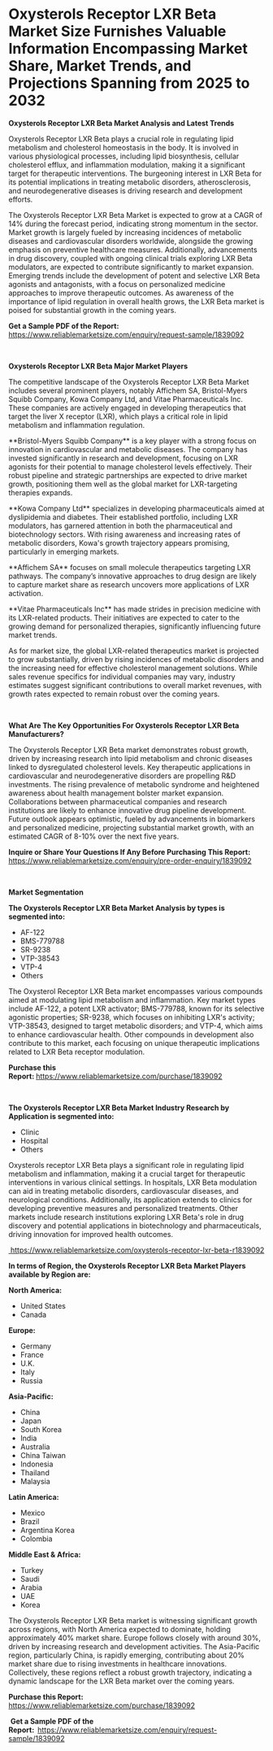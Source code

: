 <p><h1>Oxysterols Receptor LXR Beta Market Size Furnishes Valuable Information Encompassing Market Share, Market Trends, and Projections Spanning from 2025 to 2032</h1></p><p><strong>Oxysterols Receptor LXR Beta Market Analysis and Latest Trends</strong></p>
<p><p>Oxysterols Receptor LXR Beta plays a crucial role in regulating lipid metabolism and cholesterol homeostasis in the body. It is involved in various physiological processes, including lipid biosynthesis, cellular cholesterol efflux, and inflammation modulation, making it a significant target for therapeutic interventions. The burgeoning interest in LXR Beta for its potential implications in treating metabolic disorders, atherosclerosis, and neurodegenerative diseases is driving research and development efforts.</p><p>The Oxysterols Receptor LXR Beta Market is expected to grow at a CAGR of 14% during the forecast period, indicating strong momentum in the sector. Market growth is largely fueled by increasing incidences of metabolic diseases and cardiovascular disorders worldwide, alongside the growing emphasis on preventive healthcare measures. Additionally, advancements in drug discovery, coupled with ongoing clinical trials exploring LXR Beta modulators, are expected to contribute significantly to market expansion. Emerging trends include the development of potent and selective LXR Beta agonists and antagonists, with a focus on personalized medicine approaches to improve therapeutic outcomes. As awareness of the importance of lipid regulation in overall health grows, the LXR Beta market is poised for substantial growth in the coming years.</p></p>
<p><strong>Get a Sample PDF of the Report:&nbsp;</strong> <a href="https://www.reliablemarketsize.com/enquiry/request-sample/1839092?utm_campaign=2756&utm_medium=2&utm_source=Github&utm_content=ia&utm_term=19042025&utm_id=oxysterols-receptor-lxr-beta">https://www.reliablemarketsize.com/enquiry/request-sample/1839092</a></p>
<p>&nbsp;</p>
<p><strong>Oxysterols Receptor LXR Beta Major Market Players</strong></p>
<p><p>The competitive landscape of the Oxysterols Receptor LXR Beta Market includes several prominent players, notably Affichem SA, Bristol-Myers Squibb Company, Kowa Company Ltd, and Vitae Pharmaceuticals Inc. These companies are actively engaged in developing therapeutics that target the liver X receptor (LXR), which plays a critical role in lipid metabolism and inflammation regulation.</p><p>**Bristol-Myers Squibb Company** is a key player with a strong focus on innovation in cardiovascular and metabolic diseases. The company has invested significantly in research and development, focusing on LXR agonists for their potential to manage cholesterol levels effectively. Their robust pipeline and strategic partnerships are expected to drive market growth, positioning them well as the global market for LXR-targeting therapies expands.</p><p>**Kowa Company Ltd** specializes in developing pharmaceuticals aimed at dyslipidemia and diabetes. Their established portfolio, including LXR modulators, has garnered attention in both the pharmaceutical and biotechnology sectors. With rising awareness and increasing rates of metabolic disorders, Kowa's growth trajectory appears promising, particularly in emerging markets.</p><p>**Affichem SA** focuses on small molecule therapeutics targeting LXR pathways. The company’s innovative approaches to drug design are likely to capture market share as research uncovers more applications of LXR activation. </p><p>**Vitae Pharmaceuticals Inc** has made strides in precision medicine with its LXR-related products. Their initiatives are expected to cater to the growing demand for personalized therapies, significantly influencing future market trends.</p><p>As for market size, the global LXR-related therapeutics market is projected to grow substantially, driven by rising incidences of metabolic disorders and the increasing need for effective cholesterol management solutions. While sales revenue specifics for individual companies may vary, industry estimates suggest significant contributions to overall market revenues, with growth rates expected to remain robust over the coming years.</p></p>
<p>&nbsp;</p>
<p><strong>What Are The Key Opportunities For Oxysterols Receptor LXR Beta Manufacturers?</strong></p>
<p><p>The Oxysterols Receptor LXR Beta market demonstrates robust growth, driven by increasing research into lipid metabolism and chronic diseases linked to dysregulated cholesterol levels. Key therapeutic applications in cardiovascular and neurodegenerative disorders are propelling R&D investments. The rising prevalence of metabolic syndrome and heightened awareness about health management bolster market expansion. Collaborations between pharmaceutical companies and research institutions are likely to enhance innovative drug pipeline development. Future outlook appears optimistic, fueled by advancements in biomarkers and personalized medicine, projecting substantial market growth, with an estimated CAGR of 8-10% over the next five years.</p></p>
<p><strong>Inquire or Share Your Questions If Any Before Purchasing This Report:</strong> <a href="https://www.reliablemarketsize.com/enquiry/pre-order-enquiry/1839092?utm_campaign=2756&utm_medium=2&utm_source=Github&utm_content=ia&utm_term=19042025&utm_id=oxysterols-receptor-lxr-beta">https://www.reliablemarketsize.com/enquiry/pre-order-enquiry/1839092</a></p>
<p>&nbsp;</p>
<p><strong>Market Segmentation</strong></p>
<p><strong>The Oxysterols Receptor LXR Beta Market Analysis by types is segmented into:</strong></p>
<p><ul><li>AF-122</li><li>BMS-779788</li><li>SR-9238</li><li>VTP-38543</li><li>VTP-4</li><li>Others</li></ul></p>
<p><p>The Oxysterol Receptor LXR Beta market encompasses various compounds aimed at modulating lipid metabolism and inflammation. Key market types include AF-122, a potent LXR activator; BMS-779788, known for its selective agonistic properties; SR-9238, which focuses on inhibiting LXR's activity; VTP-38543, designed to target metabolic disorders; and VTP-4, which aims to enhance cardiovascular health. Other compounds in development also contribute to this market, each focusing on unique therapeutic implications related to LXR Beta receptor modulation.</p></p>
<p><strong>Purchase this Report:&nbsp;</strong><a href="https://www.reliablemarketsize.com/purchase/1839092?utm_campaign=2756&utm_medium=2&utm_source=Github&utm_content=ia&utm_term=19042025&utm_id=oxysterols-receptor-lxr-beta">https://www.reliablemarketsize.com/purchase/1839092</a></p>
<p>&nbsp;</p>
<p><strong>The Oxysterols Receptor LXR Beta Market Industry Research by Application is segmented into:</strong></p>
<p><ul><li>Clinic</li><li>Hospital</li><li>Others</li></ul></p>
<p><p>Oxysterols receptor LXR Beta plays a significant role in regulating lipid metabolism and inflammation, making it a crucial target for therapeutic interventions in various clinical settings. In hospitals, LXR Beta modulation can aid in treating metabolic disorders, cardiovascular diseases, and neurological conditions. Additionally, its application extends to clinics for developing preventive measures and personalized treatments. Other markets include research institutions exploring LXR Beta's role in drug discovery and potential applications in biotechnology and pharmaceuticals, driving innovation for improved health outcomes.</p></p>
<p><a href="https://www.reliablemarketsize.com/oxysterols-receptor-lxr-beta-r1839092?utm_campaign=2756&utm_medium=2&utm_source=Github&utm_content=ia&utm_term=19042025&utm_id=oxysterols-receptor-lxr-beta">&nbsp;https://www.reliablemarketsize.com/oxysterols-receptor-lxr-beta-r1839092</a></p>
<p><strong>In terms of Region, the Oxysterols Receptor LXR Beta Market Players available by Region are:</strong></p>
<p>
    <p> <strong> North America: </strong>
        <ul>
            <li>United States</li>
            <li>Canada</li>
        </ul>
        </p> 
    <p> <strong> Europe: </strong>
        <ul>
            <li>Germany</li>
            <li>France</li>
            <li>U.K.</li>
            <li>Italy</li>
            <li>Russia</li>
        </ul>
        </p> 
    <p> <strong> Asia-Pacific: </strong>
        <ul>
            <li>China</li>
            <li>Japan</li>
            <li>South Korea</li>
            <li>India</li>
            <li>Australia</li>
            <li>China Taiwan</li>
            <li>Indonesia</li>
            <li>Thailand</li>
            <li>Malaysia</li>
        </ul>
        </p> 
    <p> <strong> Latin America: </strong>
        <ul>
            <li>Mexico</li>
            <li>Brazil</li>
            <li>Argentina Korea</li>
            <li>Colombia</li>
        </ul>
        </p> 
    <p> <strong> Middle East & Africa: </strong>
        <ul>
            <li>Turkey</li>
            <li>Saudi</li>
            <li>Arabia</li>
            <li>UAE</li>
            <li>Korea</li>
        </ul>
    </p>
    </p>
<p><p>The Oxysterols Receptor LXR Beta market is witnessing significant growth across regions, with North America expected to dominate, holding approximately 40% market share. Europe follows closely with around 30%, driven by increasing research and development activities. The Asia-Pacific region, particularly China, is rapidly emerging, contributing about 20% market share due to rising investments in healthcare innovations. Collectively, these regions reflect a robust growth trajectory, indicating a dynamic landscape for the LXR Beta market over the coming years.</p></p>
<p><strong>Purchase this Report: </strong><a href="https://www.reliablemarketsize.com/purchase/1839092?utm_campaign=2756&utm_medium=2&utm_source=Github&utm_content=ia&utm_term=19042025&utm_id=oxysterols-receptor-lxr-beta">https://www.reliablemarketsize.com/purchase/1839092</a></p>
<p>&nbsp;<strong>Get a Sample PDF of the Report:&nbsp;&nbsp;</strong><a href="https://www.reliablemarketsize.com/enquiry/request-sample/1839092?utm_campaign=2756&utm_medium=2&utm_source=Github&utm_content=ia&utm_term=19042025&utm_id=oxysterols-receptor-lxr-beta">https://www.reliablemarketsize.com/enquiry/request-sample/1839092</a></p>
<p><strong></strong></p>
<p><p></p><p></p><p></p></p>